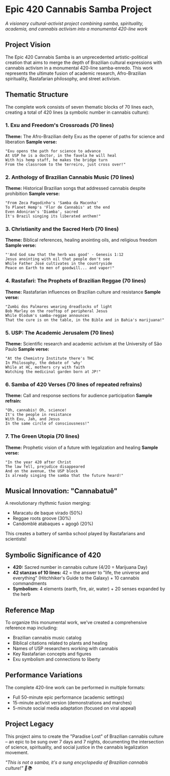 # Epic 420 Cannabis Samba Project

*A visionary cultural-activist project combining samba, spirituality, academia, and cannabis activism into a monumental 420-line work*

## Project Vision

The Epic 420 Cannabis Samba is an unprecedented artistic-political creation that aims to merge the depth of Brazilian cultural expressions with cannabis activism in a monumental 420-line samba-enredo. This work represents the ultimate fusion of academic research, Afro-Brazilian spirituality, Rastafarian philosophy, and street activism.

## Thematic Structure

The complete work consists of seven thematic blocks of 70 lines each, creating a total of 420 lines (a symbolic number in cannabis culture):

### 1. Exu and Freedom's Crossroads (70 lines)
**Theme:** The Afro-Brazilian deity Exu as the opener of paths for science and liberation
**Sample verse:**
```
"Exu opens the path for science to advance
At USP he is a doctor, in the favela he will heal
With his hemp staff, he makes the bridge turn
From the classroom to the terreiro, just cross over!"
```

### 2. Anthology of Brazilian Cannabis Music (70 lines)
**Theme:** Historical Brazilian songs that addressed cannabis despite prohibition
**Sample verse:**
```
"From Zeca Pagodinho's 'Samba da Maconha'
To Planet Hemp's 'Flor de Cannabis' at the end
Even Adoniran's 'Diamba', sacred
It's Brazil singing its liberated anthem!"
```

### 3. Christianity and the Sacred Herb (70 lines)
**Theme:** Biblical references, healing anointing oils, and religious freedom
**Sample verse:**
```
"'And God saw that the herb was good' - Genesis 1:12
Jesus anointing with oil that people don't see
While Father José cultivates in the countryside
Peace on Earth to men of goodwill... and vapor!"
```

### 4. Rastafari: The Prophets of Brazilian Reggae (70 lines)
**Theme:** Rastafarian influences on Brazilian culture and resistance
**Sample verse:**
```
"Zumbi dos Palmares wearing dreadlocks of light
Bob Marley on the rooftop of peripheral Jesus
While Olodum's samba-reggae announces
That the cure is on the table, in the Bible and in Bahia's marijuana!"
```

### 5. USP: The Academic Jerusalem (70 lines)
**Theme:** Scientific research and academic activism at the University of São Paulo
**Sample verse:**
```
"At the Chemistry Institute there's THC
In Philosophy, the debate of 'why'
While at HC, mothers cry with faith
Watching the medicinal garden born at JP!"
```

### 6. Samba of 420 Verses (70 lines of repeated refrains)
**Theme:** Call and response sections for audience participation
**Sample refrain:**
```
"Oh, cannabis! Oh, science!
It's the people in resistance
With Exu, Jah, and Jesus
In the same circle of consciousness!"
```

### 7. The Green Utopia (70 lines)
**Theme:** Prophetic vision of a future with legalization and healing
**Sample verse:**
```
"In the year 420 after Christ
The law fell, prejudice disappeared
And on the avenue, the USP block
Is already singing the samba that the future heard!"
```

## Musical Innovation: "Cannabatuê"

A revolutionary rhythmic fusion merging:
- Maracatu de baque virado (50%)
- Reggae roots groove (30%)
- Candomblé atabaques + agogô (20%)

This creates a battery of samba school played by Rastafarians and scientists!

## Symbolic Significance of 420

- **420:** Sacred number in cannabis culture (4/20 = Marijuana Day)
- **42 stanzas of 10 lines:** 42 = the answer to "life, the universe and everything" (Hitchhiker's Guide to the Galaxy) + 10 cannabis commandments
- **Symbolism:** 4 elements (earth, fire, air, water) + 20 senses expanded by the herb

## Reference Map

To organize this monumental work, we've created a comprehensive reference map including:
- Brazilian cannabis music catalog
- Biblical citations related to plants and healing
- Names of USP researchers working with cannabis
- Key Rastafarian concepts and figures
- Exu symbolism and connections to liberty

## Performance Variations

The complete 420-line work can be performed in multiple formats:
- Full 50-minute epic performance (academic settings)
- 15-minute activist version (demonstrations and marches)
- 5-minute social media adaptation (focused on viral appeal)

## Project Legacy

This project aims to create the "Paradise Lost" of Brazilian cannabis culture – an epic to be sung over 7 days and 7 nights, documenting the intersection of science, spirituality, and social justice in the cannabis legalization movement.

*"This is not a samba, it's a sung encyclopedia of Brazilian cannabis culture!" 🌿📚* 